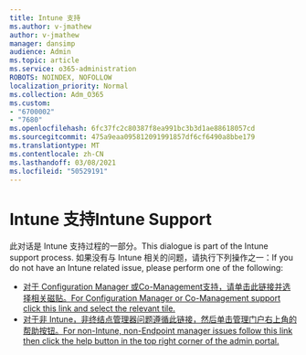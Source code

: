```yaml
---
title: Intune 支持
ms.author: v-jmathew
author: v-jmathew
manager: dansimp
audience: Admin
ms.topic: article
ms.service: o365-administration
ROBOTS: NOINDEX, NOFOLLOW
localization_priority: Normal
ms.collection: Adm_O365
ms.custom:
- "6700002"
- "7680"
ms.openlocfilehash: 6fc37fc2c80387f8ea991bc3b3d1ae88618057cd
ms.sourcegitcommit: 475a9eaa095812091991857df6cf6490a8bbe179
ms.translationtype: MT
ms.contentlocale: zh-CN
ms.lasthandoff: 03/08/2021
ms.locfileid: "50529191"
---
```

# <a name="intune-support"></a><span data-ttu-id="5b6e8-102">Intune 支持</span><span class="sxs-lookup"><span data-stu-id="5b6e8-102">Intune Support</span></span>

<span data-ttu-id="5b6e8-103">此对话是 Intune 支持过程的一部分。</span><span class="sxs-lookup"><span data-stu-id="5b6e8-103">This dialogue is part of the Intune support process.</span></span> <span data-ttu-id="5b6e8-104">如果没有与 Intune 相关的问题，请执行下列操作之一：</span><span class="sxs-lookup"><span data-stu-id="5b6e8-104">If you do not have an Intune related issue, please perform one of the following:</span></span>

- [<span data-ttu-id="5b6e8-105">对于 Configuration Manager 或Co-Management支持，请单击此链接并选择相关磁贴。</span><span class="sxs-lookup"><span data-stu-id="5b6e8-105">For Configuration Manager or Co-Management support click this link and select the relevant tile.</span></span>](https://endpoint.microsoft.com/#blade/Microsoft_Intune_DeviceSettings/SupportMenu/helpSupport)
- [<span data-ttu-id="5b6e8-106">对于非 Intune，非终结点管理器问题遵循此链接，然后单击管理门户右上角的帮助按钮。</span><span class="sxs-lookup"><span data-stu-id="5b6e8-106">For non-Intune, non-Endpoint manager issues follow this link then click the help button in the top right corner of the admin portal.</span></span>](https://admin.microsoft.com/Adminportal/Home?source=applauncher#/support/requests)
